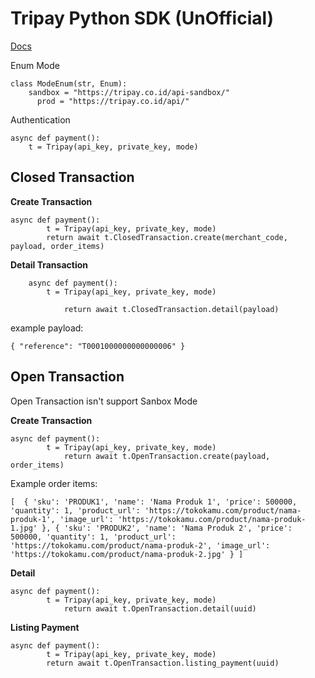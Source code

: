 # Tripay Python SDK (UnOfficial)

[Docs](https://tripay.co.id/developer)

Enum Mode 

    class ModeEnum(str, Enum):  
	    sandbox = "https://tripay.co.id/api-sandbox/"  
		  prod = "https://tripay.co.id/api/"

Authentication

    async def payment():
	    t = Tripay(api_key, private_key, mode)
   
  ## Closed Transaction
  **Create Transaction**
  

    async def payment():
		    t = Tripay(api_key, private_key, mode)		
			return await t.ClosedTransaction.create(merchant_code, payload, order_items)

  **Detail Transaction**
		  
	    async def payment():
		    t = Tripay(api_key, private_key, mode)		
				
				return await t.ClosedTransaction.detail(payload)

example payload:

    { "reference": "T0001000000000000006" }

## Open Transaction
Open Transaction isn't support Sanbox Mode

**Create Transaction**

    async def payment():
		    t = Tripay(api_key, private_key, mode)	
				return await t.OpenTransaction.create(payload, order_items)
Example order items:

    [  { 'sku': 'PRODUK1', 'name': 'Nama Produk 1', 'price': 500000, 'quantity': 1, 'product_url': 'https://tokokamu.com/product/nama-produk-1', 'image_url': 'https://tokokamu.com/product/nama-produk-1.jpg' }, { 'sku': 'PRODUK2', 'name': 'Nama Produk 2', 'price': 500000, 'quantity': 1, 'product_url': 'https://tokokamu.com/product/nama-produk-2', 'image_url': 'https://tokokamu.com/product/nama-produk-2.jpg' } ]

**Detail**

    async def payment():
		    t = Tripay(api_key, private_key, mode)	
				return await t.OpenTransaction.detail(uuid)

**Listing Payment**

	

    async def payment():
		    t = Tripay(api_key, private_key, mode)
		    return await t.OpenTransaction.listing_payment(uuid)


   

